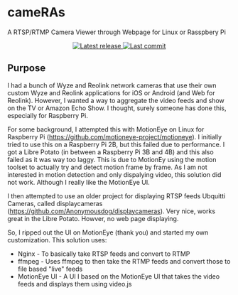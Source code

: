 # cameRAs

A RTSP/RTMP Camera Viewer through Webpage for Linux or Rasspbery Pi

<div align="center"><p>
    <a href="https://github.com/rallyrabbit/cameRAs/releases/latest">
      <img alt="Latest release" src="https://img.shields.io/github/v/release/rallyrabbit/cameRAs" />
    </a>
    <a href="https://github.com/rallyrabbit/cameRAs/pulse">
      <img alt="Last commit" src="https://img.shields.io/github/last-commit/rallyrabbit/cameRAs"/>
    </a>
</p></div>

## Purpose
I had a bunch of Wyze and Reolink network cameras that use their own custom Wyze and Reolink applications for iOS or Android (and Web for Reolink).  However, I wanted a way to aggregate the video feeds and show on the TV or Amazon Echo Show.  I thought, surely someone has done this, especially for Raspberry Pi.

For some background, I attempted this with MotionEye on Linux for Raspberry Pi (https://github.com/motioneye-project/motioneye).  I initially tried to use this on a Raspberry Pi 2B, but this failed due to performance.  I got a Libre Potato (in between a Raspberry Pi 3B and 4B) and this also failed as it was way too laggy.  This is due to MotionEy using the motion toolset to actually try and detect motion frame by frame.  As I am not interested in motion detection and only dispalying video, this solution did not work.  Although I really like the MotionEye UI.

I then attempted to use an older project for displaying RTSP feeds Ubquitti Cameras, called displaycameras (https://github.com/Anonymousdog/displaycameras).  Very nice, works great in the Libre Potato.  Howver, no web page displaying.

So, I ripped out the UI on MotionEye (thank you) and started my own customization.  This solution uses:
 * Nginx - To basically take RTSP feeds and convert to RTMP
 * ffmpeg - Uses ffmpeg to then take the RTMP feeds and convert those to file based "live" feeds
 * MotionEye UI - A UI I based on the MotionEye UI that takes the video feeds and displays them using video.js

